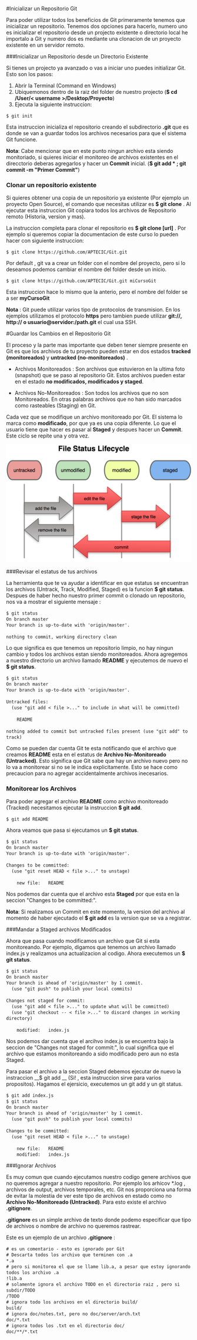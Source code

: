 #Inicializar un Repositorio Git

Para poder utilizar todos los beneficios de Git primeramente tenemos que inicializar un repositorio. Tenemos dos opciones para hacerlo, numero uno es inicializar el repositorio desde un projecto existente o directorio local he importalo a Git y numero dos es mediante una clonacion de un proyecto existente en un servidor remoto.

###Inicializar un Repositorio desde un Directorio Existente

Si tienes un projecto ya avanzado o vas a iniciar uno puedes initializar Git. Esto son los pasos:

1. Abrir la Terminal (Command en Windows)
2. Ubiquemonos dentro de la raiz del folder de nuestro projecto (__$ cd /User/< username >/Desktop/Proyecto__)
3. Ejecuta la siguiente instruccion:
```
$ git init 
```

Esta instruccion inicializa el repositorio creando el subdirectorio __.git__ que es donde se van a guardar todos los archivos necesarios para que el sistema Git funcione.

__Nota__: Cabe mencionar que en este punto ningun archivo esta siendo monitoriado, si quieres iniciar el monitoreo de archivos existentes en el direcctorio deberas agregarlos y hacer un __Commit__ inicial. (__$ git add * ; git commit -m "Primer Commit"__)

### Clonar un repositorio existente 

Si quieres obtener una copia de un repositorio ya existente (Por ejemplo un proyecto Open Source), el comando que necesitas utilizar es __$ git clone__ . Al ejecutar esta instruccion Git copiara todos los archivos de Repositorio remoto (Historia, version y mas).

La instruccion completa para clonar el repositorio es __$ git clone [url]__ . Por ejemplo si queremos copiar la documentacion de este curso lo pueden hacer con siguiente instruccion:

```
$ git clone https://github.com/APTECIC/Git.git
```

Por default , git va a crear un folder con el nombre del proyecto, pero si lo deseamos podemos cambiar el nombre del folder desde un inicio.

```git
$ git clone https://github.com/APTECIC/Git.git miCursoGit
```
Esta instruccion hace lo mismo que la anterio, pero el nombre del folder se a ser __myCursoGit__

__Nota__ : Git puede utilizar varios tipo de protocolos de transmision. En los ejemplos utilizamos el protocolo __https__ pero tambien puede utilizar __git://, http:// o usuario@servidor:/path.git__ el cual usa SSH.

#Guardar los Cambios en el Repositorio Git

El proceso y la parte mas importante que deben tener siempre presente en Git es que los archivos de tu proyecto pueden estar en dos estados __tracked (monitoreados)__ y __untracked (no-monitoreados)__ .

* Archivos Monitoreados : Son archivos que estuvieron en la ultima foto (snapshot) que se paso al repositorio Git. Estos archivos pueden estar en el estado __no modificados,  modificados y staged__.

* Archivos No-Monitoreados : Son todos los archivos que no son Monitoreados. En otras palabras archivos que no han sido marcados como rasteables (Staging) en Git.

Cada vez que se modifique un archivo monitoreado por Git. El sistema lo marca como __modificado__, por que ya es una copia diferente. Lo que el usuario tiene que hacer es pasar al __Staged__ y despues hacer un __Commit__. Este ciclo se repite una y otra vez.

<img src="git-lifecycle.png" width="600">

###Revisar el estatus de tus archivos 

La herramienta que te va ayudar a identificar en que estatus se encuentran los archivos (Untrack, Track, Modified, Staged) es la funcion __$ git status__. Despues de haber hecho nuestro primer commit o clonado un repositorio, nos va a mostrar el siguiente mensaje : 

```
$ git status
On branch master
Your branch is up-to-date with 'origin/master'.

nothing to commit, working directory clean
```

Lo que significa es que tenemos un repositorio limpio, no hay ningun cambio y todos los archivos estan siendo monitoreados. Ahora agregemos a nuestro directorio un archivo llamado __README__ y ejecutemos de nuevo el __$ git status__.

```
$ git status
On branch master
Your branch is up-to-date with 'origin/master'.

Untracked files:
  (use "git add < file >..." to include in what will be committed)

	README

nothing added to commit but untracked files present (use "git add" to track)
```

Como se pueden dar cuenta Git te esta notificando que el archivo que creamos __README__ esta en el estatus de __Archivo No-Monitoreado (Untracked)__. Esto significa que Git sabe que hay un archivo nuevo pero no lo va a monitorear si no se le indica explicitamente. Esto se hace como precaucion para no agregar accidentalmente archivos inecesarios.

### Monitorear los Archivos

Para poder agregar el archivo __README__ como archivo monitoreado (Tracked) necesitamos ejecutar la instruccion __$ git add__.

```
$ git add README
```

Ahora veamos que pasa si ejecutamos un __$ git status__.

```
$ git status
On branch master
Your branch is up-to-date with 'origin/master'.

Changes to be committed:
  (use "git reset HEAD < file >..." to unstage)

	new file:   README
```

Nos podemos dar cuenta que el archivo esta __Staged__ por que esta en la seccion "Changes to be committed:".

__Nota__: Si realizamos un Commit en este momento, la version del archivo al momento de haber ejecutado el __$ git add__ es la version que se va a registrar.


###Mandar a Staged archivos Modificados

Ahora que pasa cuando modificamos un archivo que Git si esta monitoreando. Por ejemplo, digamos que tenemos un archivo llamado index.js y realizamos una actualizacion al codigo. Ahora executemos un __$ git status__.

```
$ git status
On branch master
Your branch is ahead of 'origin/master' by 1 commit.
  (use "git push" to publish your local commits)

Changes not staged for commit:
  (use "git add < file >..." to update what will be committed)
  (use "git checkout -- < file >..." to discard changes in working directory)

	modified:   index.js
```
Nos podemos dar cuenta que el arcihvo index.js se encuentra bajo la seccion de "Changes not staged for commit:", lo cual significa que el archivo que estamos monitoreando a sido modificado pero aun no esta Staged.

Para pasar el archivo a la seccion Staged debemos ejecutar de nuevo la instraccion __$ git add __ (Si! , esta instruccion sirve para varios propositos). Hagamos el ejersicio, executemos un git add y un git status.

```
$ git add index.js
$ git status
On branch master
Your branch is ahead of 'origin/master' by 1 commit.
  (use "git push" to publish your local commits)

Changes to be committed:
  (use "git reset HEAD < file >..." to unstage)

	new file:   README
	modified:   index.js
```

###Ignorar Archivos 

Es muy comun que cuando ejecutamos nuestro codigo genere archivos que no queremos agregar a nuestro repositorio. Por ejemplo los arhicov *.log , archivos de output, archivos temporales, etc. Git nos proporciona una forma de evitar la molestia de ver este tipo de archivos en estado como no __Archivo No-Monitoreado (Untracked)__. Para esto existe el archivo __.gitignore__.

__.gitignore__ es un simple archivo de texto donde podemo especificar que tipo de archivos o nombre de archivo no queremos rastrear.

Este es un ejemplo de un archivo __.gitignore__ :

```
# es un comentario - esto es ignorado por Git
# Descarta todos los archivo que terminen con .a
*.a
# pero si monitorea el que se llame lib.a, a pesar que estoy ignorando todos los archivo .a
!lib.a
# solamente ignora el archivo TODO en el directorio raiz , pero si subdir/TODO
/TODO
# ignora todo los archivos en el directorio build/
build/
# ignora doc/notes.txt, pero no doc/server/arch.txt
doc/*.txt
# ignora todos los .txt en el directorio doc/ 
doc/**/*.txt
```

###

























  